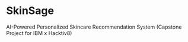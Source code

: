 # SkinSage
AI-Powered Personalized Skincare Recommendation System (Capstone Project for IBM x Hacktiv8)
